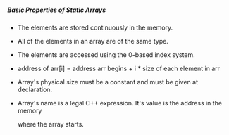 ##### Basic Properties of Static Arrays

- The elements are stored continuously in the memory.

- All of the elements in an array are of the same type.

- The elements are accessed using the 0-based index system.

- address of arr[i] = address arr begins + i * size of each element in arr

- Array's physical size must be a constant and must be given at declaration.

- Array's name is a legal C++ expression. It's value is the address in the memory

  where the array starts.

  

  

